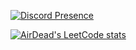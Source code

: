 [![Discord Presence](https://lanyard.cnrad.dev/api/1195096721433317416)](https://discord.com/users/1195096721433317416)

[![AirDead's LeetCode stats](https://leetcode-stats-six.vercel.app/?username=user6369iF&theme=dark)]([https://github.com/KnlnKS/leetcode-stats](https://leetcode.com/user6369iF/)https://leetcode.com/user6369iF/)
